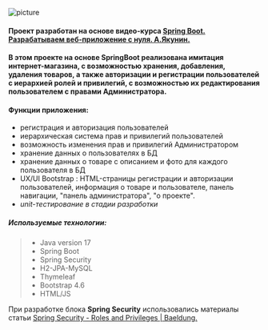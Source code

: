 ![picture](https://encrypted-tbn0.gstatic.com/images?q=tbn:ANd9GcSRpC4Ugg9pV9CqfvKnd2Mxk25kEN1kpVc1IQ&usqp=CAU)
#### Проект разработан на основе видео-курса [Spring Boot. Разрабатываем веб-приложение с нуля. А.Якунин.](https://www.youtube.com/embed/7qvwtlnxVH8)

#### В этом проекте на основе SpringBoot реализована имитация интернет-магазина, с возможностью хранения, добавления, удаления товаров, а также авторизации и регистрации пользователей с иерархией ролей и привилегий, с возможностью их редактирования пользователем с правами Администратора. 
              

#### Функции приложения:
- регистрация и авторизация пользователей
- иерархическая система прав и привилегий пользователей
- возможность изменения прав и привилегий Администратором
- хранение данных о пользователях в БД
- хранение данных о товаре с описанием и фото для каждого пользователя в БД  
- UX/UI  Bootstrap : HTML-страницы регистрации и авторизации пользователей, информация о товаре и пользователе, панель навигации, "панель администратора", "о проекте".
- *unit-тестирование в стадии разработки*

##### Используемые технологии:
> - Java version 17  
> - Spring Boot  
> - Spring Security  
> - H2-JPA-MySQL  
> - Thymeleaf  
> - Bootstrap 4.6  
> - HTML/JS  

  При разработке блока **Spring Security** использовались материалы статьи [Spring Security - Roles and Privileges | Baeldung.](https://www.baeldung.com/role-and-privilege-for-spring-security-registration)
          
